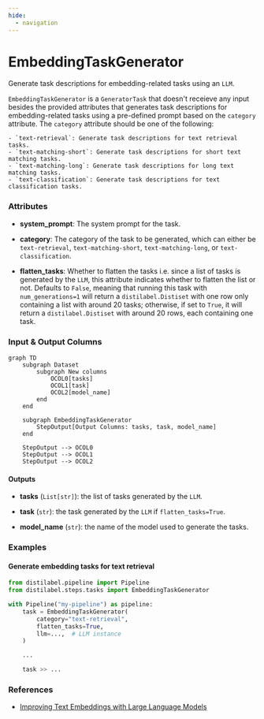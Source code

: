 ```yaml
---
hide:
  - navigation
---
```

# EmbeddingTaskGenerator

Generate task descriptions for embedding-related tasks using an `LLM`.



`EmbeddingTaskGenerator` is a `GeneratorTask` that doesn't receieve any input besides the
    provided attributes that generates task descriptions for embedding-related tasks using a
    pre-defined prompt based on the `category` attribute. The `category` attribute should be
    one of the following:

    - `text-retrieval`: Generate task descriptions for text retrieval tasks.
    - `text-matching-short`: Generate task descriptions for short text matching tasks.
    - `text-matching-long`: Generate task descriptions for long text matching tasks.
    - `text-classification`: Generate task descriptions for text classification tasks.





### Attributes

- **system_prompt**: The system prompt for the task.

- **category**: The category of the task to be generated, which can either be `text-retrieval`,  `text-matching-short`, `text-matching-long`, or `text-classification`.

- **flatten_tasks**: Whether to flatten the tasks i.e. since a list of tasks is generated by the  `LLM`, this attribute indicates whether to flatten the list or not. Defaults to `False`,  meaning that running this task with `num_generations=1` will return a `distilabel.Distiset`  with one row only containing a list with around 20 tasks; otherwise, if set to `True`, it  will return a `distilabel.Distiset` with around 20 rows, each containing one task.





### Input & Output Columns

``` mermaid
graph TD
	subgraph Dataset
		subgraph New columns
			OCOL0[tasks]
			OCOL1[task]
			OCOL2[model_name]
		end
	end

	subgraph EmbeddingTaskGenerator
		StepOutput[Output Columns: tasks, task, model_name]
	end

	StepOutput --> OCOL0
	StepOutput --> OCOL1
	StepOutput --> OCOL2

```




#### Outputs


- **tasks** (`List[str]`): the list of tasks generated by the `LLM`.

- **task** (`str`): the task generated by the `LLM` if `flatten_tasks=True`.

- **model_name** (`str`): the name of the model used to generate the tasks.





### Examples


#### Generate embedding tasks for text retrieval
```python
from distilabel.pipeline import Pipeline
from distilabel.steps.tasks import EmbeddingTaskGenerator

with Pipeline("my-pipeline") as pipeline:
    task = EmbeddingTaskGenerator(
        category="text-retrieval",
        flatten_tasks=True,
        llm=...,  # LLM instance
    )

    ...

    task >> ...
```




### References

- [Improving Text Embeddings with Large Language Models](https://arxiv.org/abs/2401.00368)


